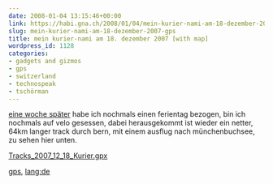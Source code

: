 ```yaml
---
date: 2008-01-04 13:15:46+00:00
link: https://habi.gna.ch/2008/01/04/mein-kurier-nami-am-18-dezember-2007-gps/
slug: mein-kurier-nami-am-18-dezember-2007-gps
title: mein kurier-nami am 18. dezember 2007 [with map]
wordpress_id: 1128
categories:
- gadgets and gizmos
- gps
- switzerland
- technospeak
- tschörman
---
```


[eine woche später](https://habi.gna.ch/2007/12/14/ferientage-with-map/) habe ich nochmals einen ferientag bezogen, bin ich nochmals auf velo gesessen, dabei herausgekommt ist wieder ein netter, 64km langer track durch bern, mit einem ausflug nach münchenbuchsee, zu sehen hier unten.

[Tracks_2007_12_18_Kurier.gpx](https://habi.gna.ch/wp-content/uploads/2008/01/tracks-2007-12-18-kurier.gpx)

[gps](http://technorati.com/tag/gps), [lang:de](http://technorati.com/tag/lang:de)
